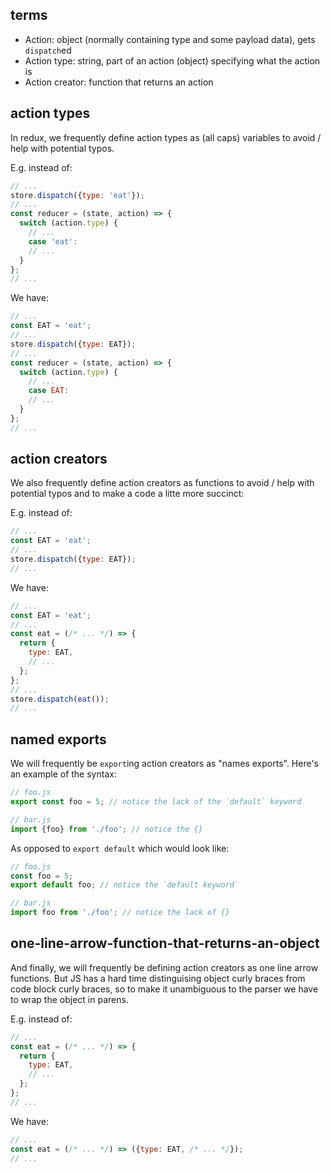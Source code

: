 ## terms

- Action: object (normally containing type and some payload data), gets `dispatch`ed
- Action type: string, part of an action (object) specifying what the action is
- Action creator: function that returns an action

## action types

In redux, we frequently define action types as (all caps) variables to avoid / help with potential typos.

E.g. instead of:

```js
// ...
store.dispatch({type: 'eat'});
// ...
const reducer = (state, action) => {
  switch (action.type) {
    // ...
    case 'eat':
    // ...
  }
};
// ...
```

We have:

```js
// ...
const EAT = 'eat';
// ...
store.dispatch({type: EAT});
// ...
const reducer = (state, action) => {
  switch (action.type) {
    // ...
    case EAT:
    // ...
  }
};
// ...
```

## action creators

We also frequently define action creators as functions to avoid / help with potential typos and to make a code a litte more succinct:

E.g. instead of:

```js
// ...
const EAT = 'eat';
// ...
store.dispatch({type: EAT});
// ...
```

We have:

```js
// ...
const EAT = 'eat';
// ...
const eat = (/* ... */) => {
  return {
    type: EAT,
    // ...
  };
};
// ...
store.dispatch(eat());
// ...
```

## named exports

We will frequently be `export`ing action creators as "names exports". Here's an example of the syntax:

```js
// foo.js
export const foo = 5; // notice the lack of the `default` keyword
```

```js
// bar.js
import {foo} from './foo'; // notice the {}
```

As opposed to `export default` which would look like:

```js
// foo.js
const foo = 5;
export default foo; // notice the `default keyword`
```

```js
// bar.js
import foo from './foo'; // notice the lack of {}
```

## one-line-arrow-function-that-returns-an-object

And finally, we will frequently be defining action creators as one line arrow functions. But JS has a hard time distinguising object curly braces from code block curly braces, so to make it unambiguous to the parser we have to wrap the object in parens.

E.g. instead of:

```js
// ...
const eat = (/* ... */) => {
  return {
    type: EAT,
    // ...
  };
};
// ...
```

We have:

```js
// ...
const eat = (/* ... */) => ({type: EAT, /* ... */});
// ...
```
